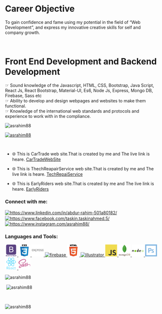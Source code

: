 

<img src="https://i.ibb.co/3z99qBx/developer-guide-blog-2-1-6.png" alt="">
</br>
<h1>Career Objective</h1>

<p>To gain confidence and fame using my potential in the field of “Web Development”, and express my innovative creative skills for self and company growth.</P>
</br>

<h1>Front End Development and Backend Development</h1>
 <p>☞ Sound knowledge of the Javascript,  HTML,  CSS, Bootstrap, Java Script, React Js, React Bootstrap, Material-UI, Es6, Node Js, Express, Mongo DB, Firebase, Sass etc </br>
 <span>☞ Ability to develop and design webpages and websites to make them functional.</span> </br>
 <span>☞ Knowledge of the international web standards and protocols and experience to work with in the compliance.</span>

</p>
 



<p align="left"> <img src="https://komarev.com/ghpvc/?username=asrahim88&label=Profile%20views&color=0e75b6&style=flat" alt="asrahim88" /> </p>

<p align="left"> <a href="https://github.com/ryo-ma/github-profile-trophy"><img src="https://github-profile-trophy.vercel.app/?username=asrahim88" alt="asrahim88" /></a> </p>

<p align="left"> <a href="https://twitter.com/" target="blank"><img src="https://img.shields.io/twitter/follow/?logo=twitter&style=for-the-badge" alt="" /></a> </p>

- 🌐 This is CarTrade web site.That is created by me and The live link is heare.  [CarTradeWebSite](https://fresh-valley-a6c4a.web.app/)

- 🌐 This is ThechReapairService web site.That is created by me and The live link is heare.  [TechRepaiService](https://completewebsite-7057a.web.app/)

- 🌐 This is EarlyRiders web site.That is created by me and The live link is heare.  [EarlyRiders](https://react-auth-135a7.web.app/)

<h3 align="left">Connect with me:</h3>
<p align="left">
<a href="https://linkedin.com/in/https://www.linkedin.com/in/abdur-rahim-501a80182/" target="blank"><img align="center" src="https://raw.githubusercontent.com/rahuldkjain/github-profile-readme-generator/neutral-icons/src/images/icons/Social/linked-in-alt.svg" alt="https://www.linkedin.com/in/abdur-rahim-501a80182/" height="30" width="40" /></a> </br>
<a href="https://fb.com/https://www.facebook.com/taskin.taskinahmed.5/" target="blank"><img align="center" src="https://raw.githubusercontent.com/rahuldkjain/github-profile-readme-generator/neutral-icons/src/images/icons/Social/facebook.svg" alt="https://www.facebook.com/taskin.taskinahmed.5/" height="30" width="40" /></a> </br>
<a href="https://instagram.com/https://www.instagram.com/asrahim88/" target="blank"><img align="center" src="https://raw.githubusercontent.com/rahuldkjain/github-profile-readme-generator/neutral-icons/src/images/icons/Social/instagram.svg" alt="https://www.instagram.com/asrahim88/" height="30" width="40" /></a>
</p>

<h3 align="left">Languages and Tools:</h3>
<p align="left"> <a href="https://getbootstrap.com" target="_blank"> <img src="https://raw.githubusercontent.com/devicons/devicon/master/icons/bootstrap/bootstrap-plain-wordmark.svg" alt="bootstrap" width="40" height="40"/> </a> <a href="https://www.w3schools.com/css/" target="_blank"> <img src="https://raw.githubusercontent.com/devicons/devicon/master/icons/css3/css3-original-wordmark.svg" alt="css3" width="40" height="40"/> </a> <a href="https://expressjs.com" target="_blank"> <img src="https://raw.githubusercontent.com/devicons/devicon/master/icons/express/express-original-wordmark.svg" alt="express" width="40" height="40"/> </a> <a href="https://firebase.google.com/" target="_blank"> <img src="https://www.vectorlogo.zone/logos/firebase/firebase-icon.svg" alt="firebase" width="40" height="40"/> </a> <a href="https://www.w3.org/html/" target="_blank"> <img src="https://raw.githubusercontent.com/devicons/devicon/master/icons/html5/html5-original-wordmark.svg" alt="html5" width="40" height="40"/> </a> <a href="https://www.adobe.com/in/products/illustrator.html" target="_blank"> <img src="https://www.vectorlogo.zone/logos/adobe_illustrator/adobe_illustrator-icon.svg" alt="illustrator" width="40" height="40"/> </a> <a href="https://developer.mozilla.org/en-US/docs/Web/JavaScript" target="_blank"> <img src="https://raw.githubusercontent.com/devicons/devicon/master/icons/javascript/javascript-original.svg" alt="javascript" width="40" height="40"/> </a> <a href="https://www.mongodb.com/" target="_blank"> <img src="https://raw.githubusercontent.com/devicons/devicon/master/icons/mongodb/mongodb-original-wordmark.svg" alt="mongodb" width="40" height="40"/> </a> <a href="https://nodejs.org" target="_blank">   <img src="https://raw.githubusercontent.com/devicons/devicon/master/icons/nodejs/nodejs-original-wordmark.svg" alt="nodejs" width="40" height="40"/> </a> <a href="https://www.photoshop.com/en" target="_blank"> <img src="https://raw.githubusercontent.com/devicons/devicon/master/icons/photoshop/photoshop-line.svg" alt="photoshop" width="40" height="40"/> </a> <a href="https://reactjs.org/" target="_blank"> <img src="https://raw.githubusercontent.com/devicons/devicon/master/icons/react/react-original-wordmark.svg" alt="react" width="40" height="40"/> </a> <a href="https://sass-lang.com" target="_blank"> <img src="https://raw.githubusercontent.com/devicons/devicon/master/icons/sass/sass-original.svg" alt="sass" width="40" height="40"/> </a> </p>


<p><img align="left" src="https://github-readme-stats.vercel.app/api/top-langs?username=asrahim88&show_icons=true&locale=en&layout=compact" alt="asrahim88" /></p>
</br>

<p>&nbsp;<img align="center" src="https://github-readme-stats.vercel.app/api?username=asrahim88&show_icons=true&locale=en" alt="asrahim88" /></p>
</br>

<p><img align="center" src="https://github-readme-streak-stats.herokuapp.com/?user=asrahim88&" alt="asrahim88" /></p>
